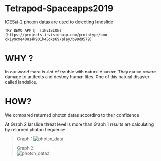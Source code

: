 # Tetrapod-Spaceapps2019

ICESat-2 photon datas are used to detecting landslide  

`
TRY DEMO APP @ 
[INVISION](https://projects.invisionapp.com/prototype/ooo-ck1y9xme40014k901k48oks69/play/b99d0579)
`
# WHY ?
In our world there is alot of trouble with natural disaster. 
They cause severe damage to artifects and destroy human lifes.
One of this natural disaster called landslide.

# HOW? 
We compared returned photon datas according to their confidence 

At Graph 2 lanslide threat level is more than Graph 1 
results are calculating by returned photon frequency 

> Graph 1
![photon_data](https://raw.githubusercontent.com/Mustaley/tetrapod-spaceapps/master/photon_data_graph_1.png)

> Graph 2  
![photon_data2](https://raw.githubusercontent.com/Mustaley/tetrapod-spaceapps/master/photon_data_graph_2.png)
 
